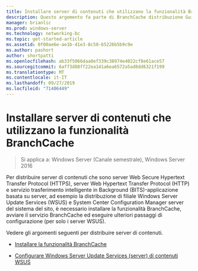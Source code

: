 ```yaml
---
title: Installare server di contenuti che utilizzano la funzionalità BranchCache
description: Questo argomento fa parte di BranchCache distribuzione Guide per Windows Server 2016, che illustra come distribuire BranchCache in modalità cache distribuita e ospitato per ottimizzare l'utilizzo della larghezza di banda WAN nelle succursali
manager: brianlic
ms.prod: windows-server
ms.technology: networking-bc
ms.topic: get-started-article
ms.assetid: 0f00ae6e-ae1b-41e3-8c50-65226b5b9c9e
ms.author: pashort
author: shortpatti
ms.openlocfilehash: ab33f5066daa0ef339c38974e4022cf8e61ace57
ms.sourcegitcommit: 6aff3d88ff22ea141a6ea6572a5ad8dd6321f199
ms.translationtype: MT
ms.contentlocale: it-IT
ms.lasthandoff: 09/27/2019
ms.locfileid: "71406449"
---
```

# <a name="install-content-servers-that-use-the-branchcache-feature"></a>Installare server di contenuti che utilizzano la funzionalità BranchCache

>Si applica a: Windows Server (Canale semestrale), Windows Server 2016

Per distribuire server di contenuti che sono server Web Secure Hypertext Transfer Protocol (HTTPS), server Web Hypertext Transfer Protocol (HTTP) e servizio trasferimento intelligente in Background (BITS)-applicazione basata su server, ad esempio la distribuzione di filiale Windows Server Update Services (WSUS) e System Center Configuration Manager server del sistema del sito, è necessario installare la funzionalità BranchCache, avviare il servizio BranchCache ed eseguire ulteriori passaggi di configurazione (per solo i server WSUS).  
  
Vedere gli argomenti seguenti per distribuire server di contenuti.  
  
-   [Installare la funzionalità BranchCache](Install-the-BranchCache-Feature.md)  
  
-   [Configurare Windows Server Update Services &#40;server&#41; di contenuti WSUS](configure-wsus-content-servers.md)  
  


